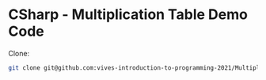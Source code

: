 # CSharp - Multiplication Table Demo Code

Clone:

```bash
git clone git@github.com:vives-introduction-to-programming-2021/MultiplicationTablesDemo.git
```
